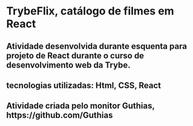 <h1>TrybeFlix, catálogo de filmes em React</h1>
<h2>Atividade desenvolvida durante esquenta para projeto de React durante o curso de desenvolvimento web da Trybe.  </h2>
<h2>tecnologias utilizadas: Html, CSS, React</h2>
<h2>Atividade criada pelo monitor Guthias, https://github.com/Guthias </h2>
